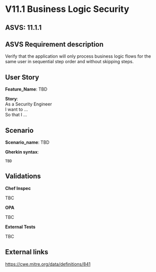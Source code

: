 # V11.1 Business Logic Security

## ASVS: 11.1.1

## ASVS Requirement description

Verify that the application will only process business logic flows for the same
user in sequential step order and without skipping steps.

## User Story

**Feature_Name**: TBD

**Story**:\
As a Security Engineer\
I want to ...\
So that I ...

## Scenario

**Scenario_name**: TBD

**Gherkin syntax**:

```gherkin
TBD
```

## Validations

**Chef Inspec**

TBC

**OPA**

TBC

**External Tests**

TBC

## External links

<https://cwe.mitre.org/data/definitions/841>
